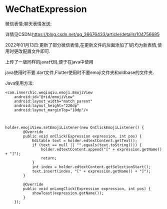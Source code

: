 # WeChatExpression
微信表情;聊天表情发送;

详情见CSDN:https://blog.csdn.net/qq_36676433/article/details/104756685

2022年01月13日:更新了部分微信表情,在更新文件的后面添加了1的均为新表情,使用时更改配置文件即可.

上传了一版同样的java代码,便于在java中使用



java使用时不要.dart文件,Flutter使用时不要emoji文件夹和oldbase的文件夹.

Java使用方法:



    <com.innerchic.weqiuqiu.emoji.EmojiView
        android:id="@+id/emojiView"
        android:layout_width="match_parent"
        android:layout_height="220dp"
        android:layout_marginTop="10dp"/>
        
        

    holder.emojiView.setEmojiListener(new OnClickEmojiListener() {
            @Override
            public void onClick(Expression expression, int pos) {
                Editable text = holder.edtextContent.getText();
                if (text == null || "".equals(text.toString())) {
                    holder.edtextContent.append("[" + expression.getName() + "]");
                    return;
                }
                int index = holder.edtextContent.getSelectionStart();
                text.insert(index, "[" + expression.getName() + "]");
            }

            @Override
            public void onLongClick(Expression expression, int pos) {
                showToast(expression.getName());
            }
        });
